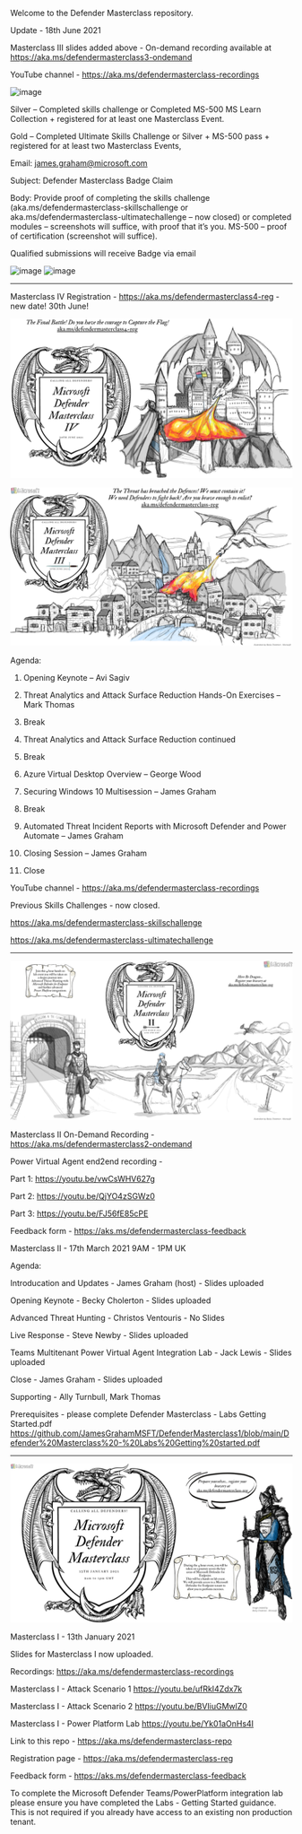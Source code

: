 Welcome to the Defender Masterclass repository. 

Update - 18th June 2021

Masterclass III slides added above - On-demand recording available at https://aka.ms/defendermasterclass3-ondemand

YouTube channel - https://aka.ms/defendermasterclass-recordings

![image](https://user-images.githubusercontent.com/58002777/123130607-cc934400-d444-11eb-8f7c-0995d68983ad.png)

Silver – Completed skills challenge or Completed MS-500 MS Learn Collection + registered for at least one Masterclass Event.

Gold –  Completed Ultimate Skills Challenge or Silver + MS-500 pass + registered for at least two Masterclass Events,

Email: james.graham@microsoft.com 

Subject: Defender Masterclass Badge Claim

Body: Provide proof of completing the skills challenge (aka.ms/defendermasterclass-skillschallenge or aka.ms/defendermasterclass-ultimatechallenge – now closed) or completed modules – screenshots will suffice, with proof that it’s you. MS-500 – proof of certification (screenshot will suffice).

Qualified submissions will receive Badge via email

![image](https://user-images.githubusercontent.com/58002777/123130409-ac638500-d444-11eb-9a0c-751737a2db81.png)
![image](https://user-images.githubusercontent.com/58002777/123130471-b08fa280-d444-11eb-9984-55d945d3fbcb.png)

----------------------------------------------------------------


Masterclass IV Registration - https://aka.ms/defendermasterclass4-reg - new date! 30th June!

![image](https://github.com/JamesGrahamMSFT/DefenderMasterclass1/blob/main/Defender%20Masterclass%204%20-%20Image%20Final.png)

![image](https://github.com/JamesGrahamMSFT/DefenderMasterclass1/blob/main/Defender%20Masterclass%203%20-%20Image%20Updated.png)

Agenda:

1. Opening Keynote – Avi Sagiv

2. Threat Analytics and Attack Surface Reduction Hands-On Exercises – Mark Thomas

3. Break 

4. Threat Analytics and Attack Surface Reduction continued

5. Break

6. Azure Virtual Desktop Overview – George Wood

7. Securing Windows 10 Multisession – James Graham

8. Break

9. Automated Threat Incident Reports with Microsoft Defender and Power Automate – James Graham

10. Closing Session – James Graham

11. Close

YouTube channel - https://aka.ms/defendermasterclass-recordings

Previous Skills Challenges - now closed. 

https://aka.ms/defendermasterclass-skillschallenge

https://aka.ms/defendermasterclass-ultimatechallenge

------------------------------------------------------------------------------------------------------------------
![image](https://github.com/JamesGrahamMSFT/DefenderMasterclass1/blob/main/Defender%20Masterclass%202%20-%20Image%20Final.png)

Masterclass II On-Demand Recording - https://aka.ms/defendermasterclass2-ondemand

Power Virtual Agent end2end recording - 

Part 1: https://youtu.be/vwCsWHV627g

Part 2: https://youtu.be/QjYO4zSGWz0

Part 3: https://youtu.be/FJ56fE85cPE

Feedback form - https://aks.ms/defendermasterclass-feedback

Masterclass II - 17th March 2021 9AM - 1PM UK

Agenda:

Introducation and Updates - James Graham (host) - Slides uploaded

Opening Keynote - Becky Cholerton - Slides uploaded

Advanced Threat Hunting - Christos Ventouris - No Slides

Live Response - Steve Newby - Slides uploaded

Teams Multitenant Power Virtual Agent Integration Lab - Jack Lewis - Slides uploaded

Close - James Graham - Slides uploaded

Supporting - Ally Turnbull, Mark Thomas

Prerequisites - please complete Defender Masterclass - Labs Getting Started.pdf https://github.com/JamesGrahamMSFT/DefenderMasterclass1/blob/main/Defender%20Masterclass%20-%20Labs%20Getting%20started.pdf

----------------------------------------------------------------------------------------------------

![image](https://github.com/JamesGrahamMSFT/DefenderMasterclass1/blob/main/Defender%20Masterclass%201%20-%20Image%20Final.png)

Masterclass I - 13th January 2021

Slides for Masterclass I now uploaded.

Recordings: https://aka.ms/defendermasterclass-recordings

Masterclass I - Attack Scenario 1 https://youtu.be/ufRkI4Zdx7k

Masterclass I - Attack Scenario 2 https://youtu.be/BVIiuGMwlZ0

Masterclass I - Power Platform Lab https://youtu.be/Yk01aOnHs4I

Link to this repo - https://aka.ms/defendermasterclass-repo

Registration page - https://aka.ms/defendermasterclass-reg

Feedback form - https://aks.ms/defendermasterclass-feedback


To complete the Microsoft Defender Teams/PowerPlatform integration lab please ensure you have completed the Labs - Getting Started guidance. This is not required if you already have access to an existing non production tenant. 



